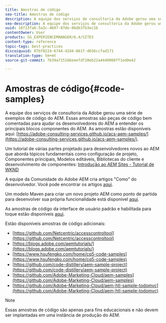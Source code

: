 ```yaml
---
title: Amostras de código
seo-title: Amostras de código
description: A equipe dos serviços de consultoria da Adobe gerou uma série de exemplos de código do AEM
seo-description: A equipe dos serviços de consultoria da Adobe gerou uma série de exemplos de código do AEM
uuid: 16f23fa6-5a3c-4697-87de-86db37b3ec1b
contentOwner: User
products: SG_EXPERIENCEMANAGER/6.4/SITES
content-type: reference
topic-tags: best-practices
discoiquuid: 07bf0224-6744-42d4-861f-d656ccfad171
translation-type: tm+mt
source-git-commit: 7b39a715166eeefdf20eb22a4449068ff1ed0e42

---
```



# Amostras de código{#code-samples}

A equipe dos serviços de consultoria da Adobe gerou uma série de exemplos de código do AEM. Essas amostras são peças de código bem comentadas para ajudar os desenvolvedores do AEM a entender os principais blocos componentes do AEM. As amostras estão disponíveis aqui: [https://adobe-consulting-services.github.io/acs-aem-samples/](https://adobe-consulting-services.github.io/acs-aem-samples/).

Um tutorial de várias partes projetado para desenvolvedores novos ao AEM que aborda tópicos fundamentais como configuração de projeto, Componentes principais, Modelos editáveis, Bibliotecas do cliente e desenvolvimento de componentes: [Introdução ao AEM Sites - Tutorial de WKND](https://helpx.adobe.com/experience-manager/kt/sites/using/getting-started-wknd-tutorial-develop.html)

A equipe da Comunidade do Adobe AEM cria artigos &quot;Como&quot; do desenvolvedor. Você pode encontrar os artigos [aqui](https://helpx.adobe.com/experience-manager/topics/how-to.html).

Um modelo Maven para criar um novo projeto AEM como ponto de partida para desenvolver sua própria funcionalidade está disponível [aqui](https://github.com/Adobe-Marketing-Cloud/aem-project-archetype).

As amostras de código da interface de usuário padrão e habilitada para toque estão disponíveis [aqui](/help/sites-developing/developing-components.md).

Estão disponíveis amostras de código adicionais:

* [https://github.com/Netcentric/accesscontroltool](https://github.com/Netcentric/accesscontroltool)
* [https://blogs.adobe.com/aemtutorials/](https://blogs.adobe.com/aemtutorials/)
* [https://www.hsufengko.com/home/cq5-code-samples](https://www.hsufengko.com/home/cq5-code-samples)
* [https://github.com/code-distillery/aem-sample-project](https://github.com/code-distillery/aem-sample-project)
* [https://github.com/Adobe-Marketing-Cloud/aem-samples](https://github.com/Adobe-Marketing-Cloud/aem-samples)
* [https://github.com/Adobe-Marketing-Cloud/aem-htl-sample-todomvc](https://github.com/Adobe-Marketing-Cloud/aem-htl-sample-todomvc)

>[!NOTE]
>
>Essas amostras de código são apenas para fins educacionais e não devem ser implantadas em uma instância de produção do AEM.

